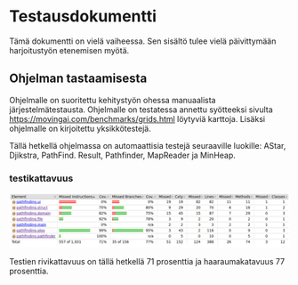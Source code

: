# Testausdokumentti

Tämä dokumentti on vielä vaiheessa. Sen sisältö tulee vielä päivittymään harjoitustyön etenemisen myötä.

## Ohjelman tastaamisesta

Ohjelmalle on suoritettu kehitystyön ohessa manuaalista järjestelmätestausta. Ohjelmalle on testatessa annettu syötteeksi sivulta https://movingai.com/benchmarks/grids.html löytyviä karttoja. Lisäksi ohjelmalle on kirjoitettu yksikkötestejä.

Tällä hetkellä ohjelmassa on automaattisia testejä seuraaville luokille: AStar, Djikstra, PathFind. Result, Pathfinder, MapReader ja MinHeap.

### testikattavuus

![testikattavuus](testikattavuus190221.png)

Testien rivikattavuus on tällä hetkellä 71 prosenttia ja haaraumakatavuus 77 prosenttia.
